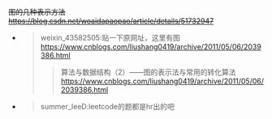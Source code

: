 
~~图的几种表示方法 https://blog.csdn.net/woaidapaopao/article/details/51732947~~
- > weixin_43582505:贴一下原网址，这里有图 https://www.cnblogs.com/liushang0419/archive/2011/05/06/2039386.html
  >> 算法与数据结构（2）——图的表示法与常用的转化算法 https://www.cnblogs.com/liushang0419/archive/2011/05/06/2039386.html
- > summer_leeD:leetcode的题都是hr出的吧
